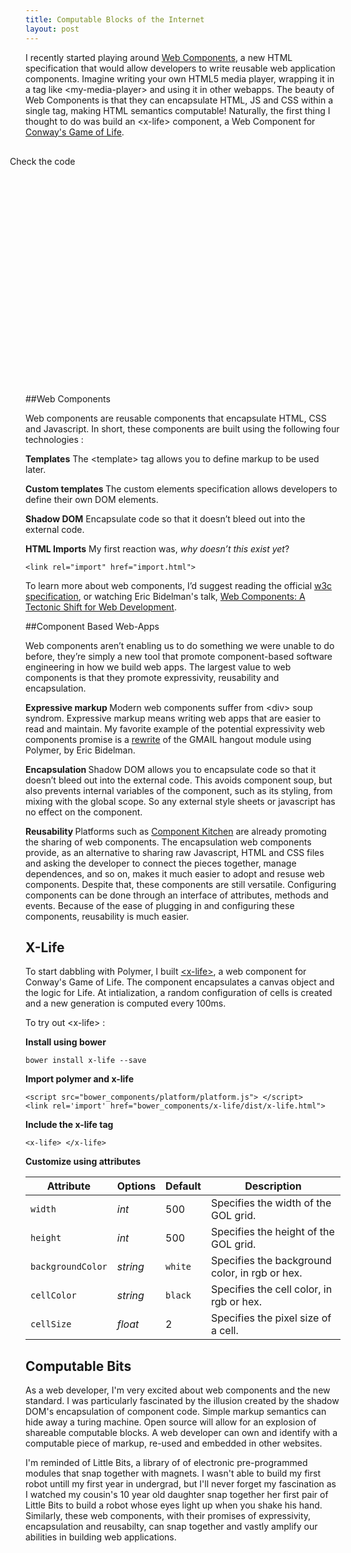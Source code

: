 ```yaml
---
title: Computable Blocks of the Internet
layout: post
---
```


I recently started playing around <a href="http://webcomponents.org">Web Components</a>, a new HTML specification that would allow developers to write reusable web application components. Imagine writing your own HTML5 media player, wrapping it in a tag like <my-media-player\> and using it in other webapps. The beauty of Web Components is that they can encapsulate HTML, JS and CSS within a single tag, making HTML semantics computable! Naturally, the first thing I thought to do was build an <x-life\> component, a Web Component for <a href="https://en.wikipedia.org/wiki/Conway's_Game_of_Life">Conway's Game of Life</a>.

<div id='cover-image' style='width:650px;height:350px;position:relative; margin: 30px 0 30px -25px'>
<x-life width='650' height='350' backgroundColor = 'rgb(160,248,253)' cellColor='rgb(250,230,60)' cellSize = '3' >
</x-life>
	<div id='caption'>Check the code</div>

</div>

<!-- ![Alt text](/assets/gol.png)
 -->
<!-- <div id='cover'>

</div> -->
##Web Components


Web components are reusable components that encapsulate HTML, CSS and Javascript. In short, these components are built using the following four technologies :

<b>Templates</b> The <template\> tag allows you to define markup to be used later. 

<b>Custom templates </b> The custom elements specification allows developers to define their own DOM elements. 

<b>Shadow DOM</b> Encapsulate code so that it doesn’t bleed out into the external code.

<b>HTML Imports</b> My first reaction was, <em>why doesn’t this exist yet</em>?

	<link rel="import" href="import.html">

To learn more about web components, I’d suggest reading the official <a href='http://w3c.github.io/webcomponents/explainer/'>w3c specification</a>, or watching Eric Bidelman's talk, <a href='https://www.youtube.com/watch?v=fqULJBBEVQE'>Web Components: A Tectonic Shift for Web Development</a>.

##Component Based Web-Apps

Web components aren’t enabling us to do something we were unable to do before, they’re simply a new tool that promote component-based software engineering in how we build web apps. The largest value to web components is that they promote expressivity, reusability and encapsulation. 

<b>Expressive markup </b> Modern web components suffer from <div\> soup syndrom. Expressive markup  means writing web apps that are easier to read and maintain.  My favorite example of the potential expressivity web components promise is a <a href=" http://www.html5rocks.com/en/tutorials/webcomponents/customelements/">rewrite</a> of the GMAIL hangout module using Polymer, by Eric Bidelman.

<b>Encapsulation </b> Shadow DOM allows you to encapsulate code so that it doesn’t bleed out into the external code. This avoids component soup, but also prevents internal variables of the component, such as its styling, from mixing with the global scope. So any external style sheets or javascript has no effect on the component. 

<b>Reusability </b> Platforms such as <a href='http://component.kitchen/'>Component Kitchen</a> are already promoting the sharing of web components. The encapsulation web components provide, as an alternative to sharing raw Javascript, HTML and CSS files and asking the developer to connect the pieces together, manage dependences, and so on, makes it much easier to adopt and resuse web components. Despite that, these components are still versatile. Configuring components can be done through an interface of attributes, methods and events. Because of the ease of plugging in and configuring these components, reusability is much easier. 


## X-Life
To start dabbling with Polymer, I built <a href='http://acrylc.github.io/x-life'><x-life\></a>, a web component for Conway's Game of Life. The component encapsulates a canvas object and the logic for Life. At intialization, a random configuration of cells is created and a new generation is computed every 100ms.

To try out <x-life\> :

<b>Install using bower</b>

	bower install x-life --save

<b>Import polymer and x-life</b>

	<script src="bower_components/platform/platform.js"> </script>
	<link rel='import' href="bower_components/x-life/dist/x-life.html"> 

<b>Include the x-life tag</b>

	<x-life> </x-life>

<b>Customize using attributes</b>


Attribute  | Options           | Default             | Description
---        | ---         | ---                 | ---
`width` | *int*   | 500             | Specifies the width of the GOL grid.
`height` | *int*   | 500            | Specifies the height of the GOL grid.
`backgroundColor` | *string*   | `white`             | Specifies the background color, in rgb or hex.
`cellColor` | *string*   | `black`             | Specifies the cell color, in rgb or hex.
`cellSize`     | *float*    |  2   | Specifies the pixel size of a cell.



## Computable Bits
As a web developer, I'm very excited about web components and the new standard. I was particularly fascinated by the illusion created by the shadow DOM's encapsulation of component code. Simple markup semantics can hide away a turing machine. Open source will allow for an explosion of shareable computable blocks. A web developer can own and identify with a computable piece of markup, re-used and embedded in other websites.

I'm reminded of Little Bits, a library of of electronic pre-programmed modules that snap together with magnets. I wasn't able to build my first robot untill my first year in undergrad, but I'll never forget my fascination as I watched my cousin's 10 year old daughter snap together her first pair of Little Bits to build a robot whose eyes light up when you shake his hand. Similarly, these web components, with their promises of expressivity, encapsulation and reusabilty, can snap together and vastly amplify our abilities in building web applications.

